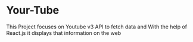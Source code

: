 # Your-Tube

This Project focuses on Youtube v3 API to fetch data and With the help of React.js it displays that information on the web